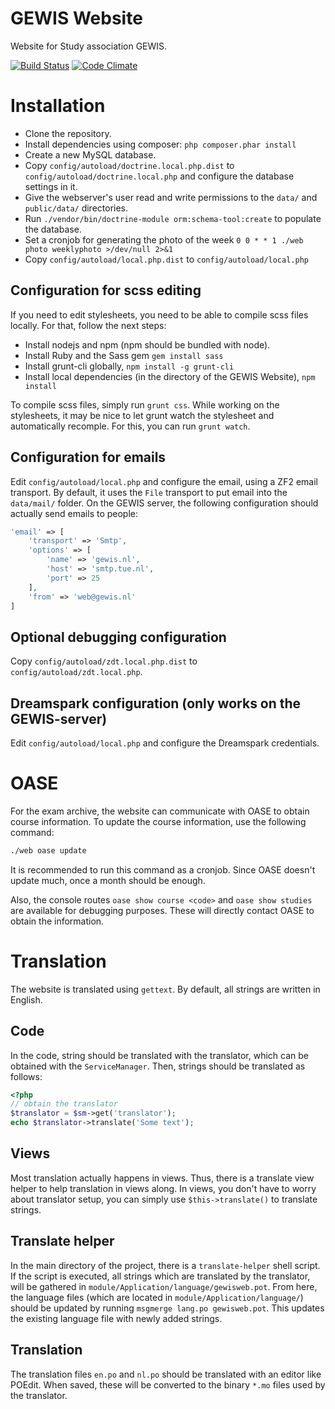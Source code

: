 GEWIS Website
=============

Website for Study association GEWIS.

[![Build Status](https://travis-ci.org/GEWIS/gewisweb.png)](https://travis-ci.org/GEWIS/gewisweb)  [![Code Climate](https://codeclimate.com/github/GEWIS/gewisweb/badges/gpa.svg)](https://codeclimate.com/github/GEWIS/gewisweb)

Installation
============

- Clone the repository.
- Install dependencies using composer: `php composer.phar install`
- Create a new MySQL database.
- Copy `config/autoload/doctrine.local.php.dist` to
  `config/autoload/doctrine.local.php` and configure the database settings in
  it.
- Give the webserver's user read and write permissions to the `data/` and
  `public/data/` directories.
- Run `./vendor/bin/doctrine-module orm:schema-tool:create` to populate the
  database.
- Set a cronjob for generating the photo of the week `0 0 * * 1 ./web photo weeklyphoto >/dev/null 2>&1`
- Copy `config/autoload/local.php.dist` to `config/autoload/local.php`

Configuration for scss editing
------------------------------

If you need to edit stylesheets, you need to be able to compile scss files
locally. For that, follow the next steps:

- Install nodejs and npm (npm should be bundled with node).
- Install Ruby and the Sass gem `gem install sass`
- Install grunt-cli globally, `npm install -g grunt-cli`
- Install local dependencies (in the directory of the GEWIS Website), `npm install`

To compile scss files, simply run `grunt css`. While working on the
stylesheets, it may be nice to let grunt watch the stylesheet and
automatically recomple. For this, you can run `grunt watch`.

Configuration for emails
------------------------

Edit `config/autoload/local.php` and configure the email, using a ZF2 email
transport. By default, it uses the `File` transport to put email into the
`data/mail/` folder. On the GEWIS server, the following configuration should
actually send emails to people:

```php
'email' => [
    'transport' => 'Smtp',
    'options' => [
        'name' => 'gewis.nl',
        'host' => 'smtp.tue.nl',
        'port' => 25
    ],
    'from' => 'web@gewis.nl'
]
```

Optional debugging configuration
--------------------------------

Copy `config/autoload/zdt.local.php.dist` to `config/autoload/zdt.local.php`.

Dreamspark configuration (only works on the GEWIS-server)
---------------------------------------------------------

Edit `config/autoload/local.php` and configure the Dreamspark credentials.

OASE
====

For the exam archive, the website can communicate with OASE to obtain course
information. To update the course information, use the following command:

```bash
./web oase update
```

It is recommended to run this command as a cronjob. Since OASE doesn't update
much, once a month should be enough.

Also, the console routes `oase show course <code>` and `oase show studies` are
available for debugging purposes. These will directly contact OASE to obtain
the information.

Translation
===========

The website is translated using `gettext`. By default, all strings are written
in English.

Code
----

In the code, string should be translated with the translator, which can be
obtained with the `ServiceManager`. Then, strings should be translated as
follows:

```php
<?php
// obtain the translator
$translator = $sm->get('translator');
echo $translator->translate('Some text');
```

Views
-----

Most translation actually happens in views. Thus, there is a translate view
helper to help translation in views along. In views, you don't have to worry
about translator setup, you can simply use `$this->translate()` to translate
strings.

Translate helper
----------------

In the main directory of the project, there is a `translate-helper` shell
script. If the script is executed, all strings which are translated by the
translator, will be gathered in `module/Application/language/gewisweb.pot`.
From here, the language files (which are located in
`module/Application/language/`) should be updated by running `msgmerge lang.po
gewisweb.pot`. This updates the existing language file with newly added
strings.

Translation
-----------
The translation files `en.po` and `nl.po` should be translated with an editor
like POEdit. When saved, these will be converted to the binary `*.mo` files
used by the translator.

